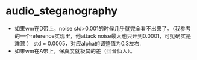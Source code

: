 # audio_steganography

- 如果wm在D带上，noise std>0.001的时候几乎就完全看不出来了。（我参考的一个reference实现里，他attack noise最大也只开到0.0001，可见确实是难顶 ）
std = 0.0005，对应alpha的调整值为0.3左右.
- 如果wm在A带上，保真度就极其的差（回音仙人）。


